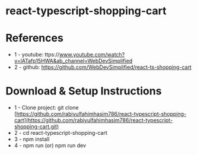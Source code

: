 # react-typescript-shopping-cart

# References 

* 1 - youtube: ttps://www.youtube.com/watch?v=lATafp15HWA&ab_channel=WebDevSimplified
* 2 - github: https://github.com/WebDevSimplified/react-ts-shopping-cart


# Download & Setup Instructions

* 1 - Clone project: git clone [https://github.com/rabiyulfahimhasim786/react-typescript-shopping-cart](https://github.com/rabiyulfahimhasim786/react-typescript-shopping-cart.git)
* 2 - cd react-typescript-shopping-cart
* 3 - npm install
* 4 - npm run (or) npm run dev
